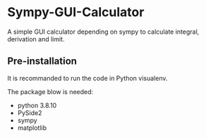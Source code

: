 # Sympy-GUI-Calculator

A simple GUI calculator depending on sympy to calculate integral, derivation and limit. 

## Pre-installation

It is recommanded to run the code in Python visualenv.

The package blow is needed:

* python 3.8.10
* PySide2
* sympy
* matplotlib
